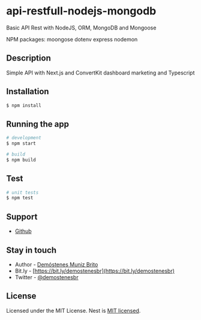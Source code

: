 # api-restfull-nodejs-mongodb
Basic API Rest with NodeJS, ORM, MongoDB and Mongoose

NPM packages:
moongose
dotenv
express
nodemon

## Description

Simple API with Next.js and ConvertKit dashboard marketing and Typescript

## Installation

```bash
$ npm install
```

## Running the app

```bash
# development
$ npm start

# build
$ npm build

```

## Test

```bash
# unit tests
$ npm test

```

## Support

  - [Github](@demostenesbr)

## Stay in touch

- Author - [Demóstenes Muniz Brito](https://demostenes.com.br)
- Bit.ly - [https://bit.ly/demostenesbr](https://bit.ly/demostenesbr)
- Twitter - [@demostenesbr](https://twitter.com/demostenesbr)

## License

Licensed under the MIT License.
Nest is [MIT licensed](LICENSE).

